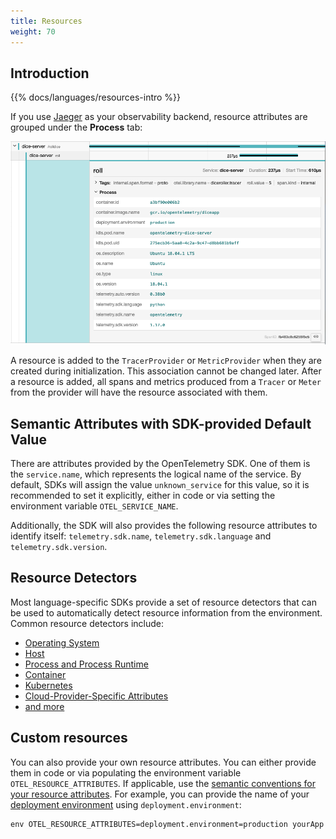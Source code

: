 ```yaml
---
title: Resources
weight: 70
---
```


## Introduction

{{% docs/languages/resources-intro %}}

If you use [Jaeger](https://www.jaegertracing.io/) as your observability
backend, resource attributes are grouped under the **Process** tab:

![A screenshot from Jaeger showing an example output of resource attributes associated to a trace](screenshot-jaeger-resources.png)

A resource is added to the `TracerProvider` or `MetricProvider` when they are
created during initialization. This association cannot be changed later. After a
resource is added, all spans and metrics produced from a `Tracer` or `Meter`
from the provider will have the resource associated with them.

## Semantic Attributes with SDK-provided Default Value

There are attributes provided by the OpenTelemetry SDK. One of them is the
`service.name`, which represents the logical name of the service. By default,
SDKs will assign the value `unknown_service` for this value, so it is
recommended to set it explicitly, either in code or via setting the environment
variable `OTEL_SERVICE_NAME`.

Additionally, the SDK will also provides the following resource attributes to
identify itself: `telemetry.sdk.name`, `telemetry.sdk.language` and
`telemetry.sdk.version`.

## Resource Detectors

Most language-specific SDKs provide a set of resource detectors that can be used
to automatically detect resource information from the environment. Common
resource detectors include:

- [Operating System](/docs/specs/semconv/resource/os/)
- [Host](/docs/specs/semconv/resource/host/)
- [Process and Process Runtime](/docs/specs/semconv/resource/process/)
- [Container](/docs/specs/semconv/resource/container/)
- [Kubernetes](/docs/specs/semconv/resource/k8s/)
- [Cloud-Provider-Specific Attributes](/docs/specs/semconv/resource/#cloud-provider-specific-attributes)
- [and more](/docs/specs/semconv/resource/)

## Custom resources

You can also provide your own resource attributes. You can either provide them
in code or via populating the environment variable `OTEL_RESOURCE_ATTRIBUTES`.
If applicable, use the
[semantic conventions for your resource attributes](/docs/specs/semconv/resource).
For example, you can provide the name of your
[deployment environment](/docs/specs/semconv/resource/deployment-environment/)
using `deployment.environment`:

```shell
env OTEL_RESOURCE_ATTRIBUTES=deployment.environment=production yourApp
```
